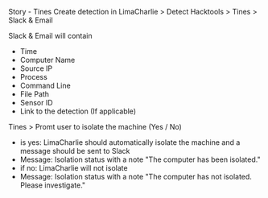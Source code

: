 Story - Tines
Create detection in LimaCharlie > Detect Hacktools > Tines > Slack & Email

Slack & Email will contain 
- Time
- Computer Name
- Source IP
- Process
- Command Line
- File Path
- Sensor ID
- Link to the detection (If applicable)

Tines > Promt user to isolate the machine (Yes / No)
- is yes: LimaCharlie should automatically isolate the machine and a message should be sent to Slack
- Message: Isolation status with a note "The computer <computer> has been isolated."
- if no: LimaCharlie will not isolate
- Message: Isolation status with a note "The computer <computer> has not isolated. Please investigate."
